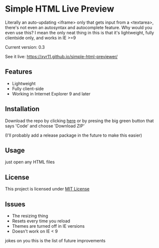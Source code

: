 # Simple HTML Live Preview

Literally an auto-updating \<iframe> only that gets input from a \<textarea>, there's not even an autosyntax and autocomplete feature. Why would you even use this? I mean the only neat thing in this is that it's lightweight, fully clientside only, and works in IE >=9

Current version: 0.3

See it live: <https://xyr11.github.io/simple-html-previewer/>

## Features
- Lightweight
- Fully client-side
- Working in Internet Explorer 9 and later

## Installation
Download the repo by clicking [here](https://github.com/xyr11/simple-html-previewer/archive/refs/heads/main.zip) or by presing the big green button that says 'Code' and choose 'Download ZIP'

(I'll probably add a release package in the future to make this easier)

## Usage
just open any HTML files

## License
This project is licensed under [MIT License](https://github.com/xyr11/simple-html-previewer/blob/main/LICENSE)

## Issues
- The resizing thing
- Resets every time you reload
- Themes are turned off in IE versions
- Doesn't work on IE < 9

jokes on you this is the list of future improvements